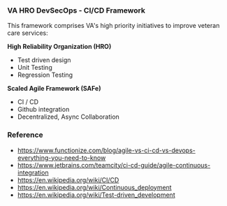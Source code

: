 ### VA HRO DevSecOps - CI/CD Framework

This framework comprises VA's high priority initiatives to improve veteran care services:

__High Reliability Organization (HRO)__
* Test driven design
* Unit Testing
* Regression Testing


__Scaled Agile Framework (SAFe)__
* CI / CD
* Github integration
* Decentralized, Async Collaboration



### Reference
* https://www.functionize.com/blog/agile-vs-ci-cd-vs-devops-everything-you-need-to-know
* https://www.jetbrains.com/teamcity/ci-cd-guide/agile-continuous-integration
* https://en.wikipedia.org/wiki/CI/CD
* https://en.wikipedia.org/wiki/Continuous_deployment
* https://en.wikipedia.org/wiki/Test-driven_development

